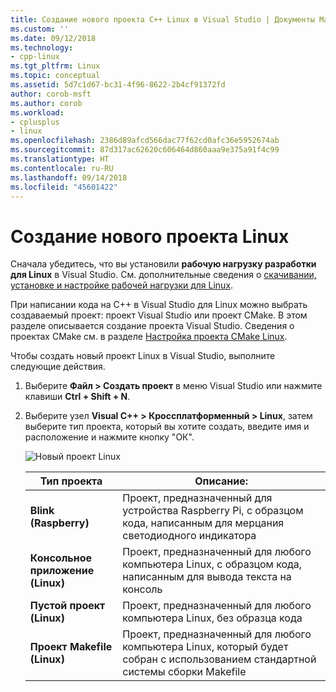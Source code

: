```yaml
---
title: Создание нового проекта C++ Linux в Visual Studio | Документы Майкрософт
ms.custom: ''
ms.date: 09/12/2018
ms.technology:
- cpp-linux
ms.tgt_pltfrm: Linux
ms.topic: conceptual
ms.assetid: 5d7c1d67-bc31-4f96-8622-2b4cf91372fd
author: corob-msft
ms.author: corob
ms.workload:
- cplusplus
- linux
ms.openlocfilehash: 2386d89afcd566dac77f62cd0afc36e5952674ab
ms.sourcegitcommit: 87d317ac62620c606464d860aaa9e375a91f4c99
ms.translationtype: HT
ms.contentlocale: ru-RU
ms.lasthandoff: 09/14/2018
ms.locfileid: "45601422"
---
```

# <a name="create-a-new-linux-project"></a>Создание нового проекта Linux

Сначала убедитесь, что вы установили **рабочую нагрузку разработки для Linux** в Visual Studio. См. дополнительные сведения о [скачивании, установке и настройке рабочей нагрузки для Linux](download-install-and-setup-the-linux-development-workload.md).

При написании кода на C++ в Visual Studio для Linux можно выбрать создаваемый проект: проект Visual Studio или проект CMake. В этом разделе описывается создание проекта Visual Studio. Сведения о проектах CMake см. в разделе [Настройка проекта CMake Linux](cmake-linux-project.md).

Чтобы создать новый проект Linux в Visual Studio, выполните следующие действия.

1. Выберите **Файл > Создать проект** в меню Visual Studio или нажмите клавиши **Ctrl + Shift + N**.
1. Выберите узел **Visual C++ > Кроссплатформенный > Linux**, затем выберите тип проекта, который вы хотите создать, введите имя и расположение и нажмите кнопку "ОК".

   ![Новый проект Linux](media/newproject.png)

   | Тип проекта | Описание:
   | ------------ | ---
   | **Blink (Raspberry)**           | Проект, предназначенный для устройства Raspberry Pi, с образцом кода, написанным для мерцания светодиодного индикатора
   | **Консольное приложение (Linux)** | Проект, предназначенный для любого компьютера Linux, с образцом кода, написанным для вывода текста на консоль
   | **Пустой проект (Linux)**       | Проект, предназначенный для любого компьютера Linux, без образца кода
   | **Проект Makefile (Linux)**    | Проект, предназначенный для любого компьютера Linux, который будет собран с использованием стандартной системы сборки Makefile

